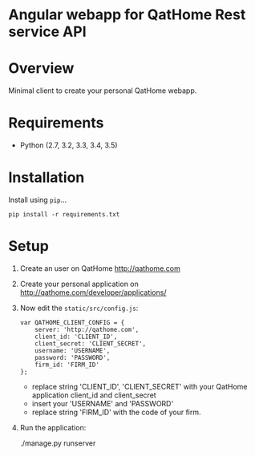 # Angular webapp for QatHome Rest service API

# Overview

Minimal client to create your personal QatHome webapp.

# Requirements

* Python (2.7, 3.2, 3.3, 3.4, 3.5)

# Installation

Install using `pip`...

    pip install -r requirements.txt

# Setup

1. Create an user on QatHome http://qathome.com
2. Create your personal application on http://qathome.com/developer/applications/
3. Now edit the `static/src/config.js`:
    ```
    var QATHOME_CLIENT_CONFIG = {
        server: 'http://qathome.com',
        client_id: 'CLIENT_ID',
        client_secret: 'CLIENT_SECRET',
        username: 'USERNAME',
        password: 'PASSWORD',
        firm_id: 'FIRM_ID'
    };
    ```
    * replace string 'CLIENT_ID', 'CLIENT_SECRET' with your QatHome application client_id and client_secret 
    * insert your 'USERNAME' and 'PASSWORD'
    * replace string 'FIRM_ID' with the code of your firm.
4. Run the application:
    
    ./manage.py runserver
